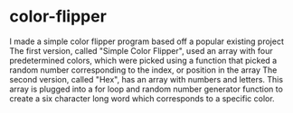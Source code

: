 # color-flipper
I made a simple color flipper program based off a popular existing project
The first version, called "Simple Color Flipper", used an array with four predetermined colors, which were picked using a function that picked a random number corresponding to the index, or position in the array
The second version, called "Hex", has an array with numbers and letters. This array is plugged into a for loop and random number generator function to create a six character long word which corresponds to a specific color.
